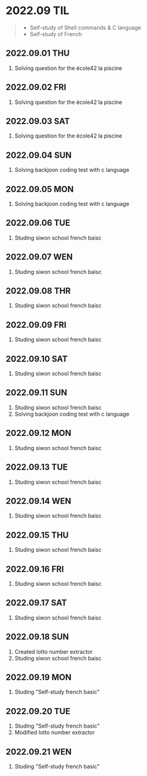 # 2022.09 TIL
> - Self-study of Shell commands & C language
> - Self-study of French

## 2022.09.01 THU
1. Solving question for the école42 la piscine

## 2022.09.02 FRI
1. Solving question for the école42 la piscine

## 2022.09.03 SAT
1. Solving question for the école42 la piscine

## 2022.09.04 SUN
1. Solving backjoon coding test with c language

## 2022.09.05 MON
1. Solving backjoon coding test with c language

## 2022.09.06 TUE
1. Studing siwon school french baisc 

## 2022.09.07 WEN
1. Studing siwon school french baisc

## 2022.09.08 THR
1. Studing siwon school french baisc

## 2022.09.09 FRI
1. Studing siwon school french baisc

## 2022.09.10 SAT
1. Studing siwon school french baisc

## 2022.09.11 SUN
1. Studing siwon school french baisc
2. Solving backjoon coding test with c language

## 2022.09.12 MON
1. Studing siwon school french baisc

## 2022.09.13 TUE
1. Studing siwon school french baisc

## 2022.09.14 WEN
1. Studing siwon school french baisc

## 2022.09.15 THU
1. Studing siwon school french baisc

## 2022.09.16 FRI
1. Studing siwon school french baisc

## 2022.09.17 SAT
1. Studing siwon school french baisc

## 2022.09.18 SUN
1. Created lotto number extractor
2. Studing siwon school french baisc

## 2022.09.19 MON
1. Studing "Self-study french basic"

## 2022.09.20 TUE
1. Studing "Self-study french basic"
2. Modified lotto number extractor

## 2022.09.21 WEN
1. Studing "Self-study french basic"
